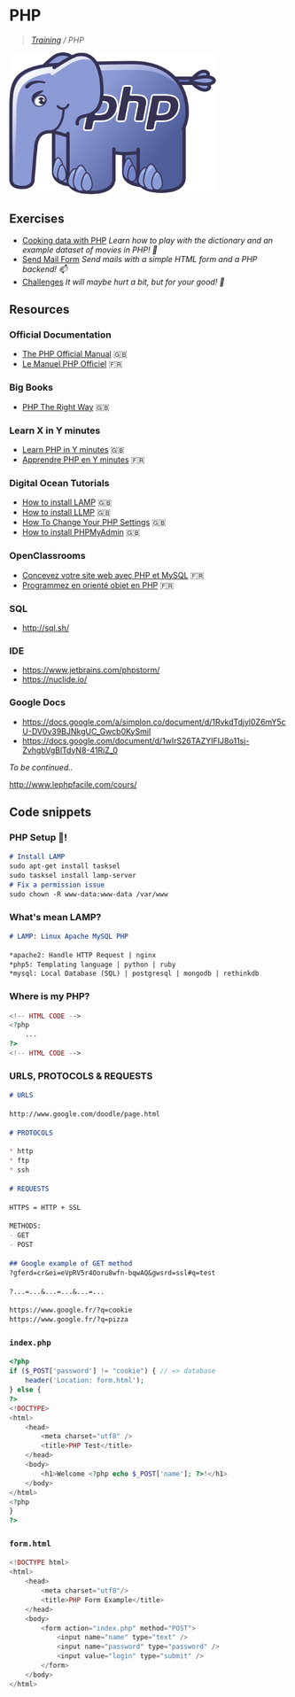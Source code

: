 # PHP
>_[Training](https://github.com/simplonco/training) / PHP_

![PHP](php.png)

## Exercises

* [Cooking data with PHP](https://github.com/simplonco/php-cooking-data) _Learn how to play with the dictionary and an example dataset of movies in PHP! :egg:_
* [Send Mail Form](https://github.com/simplonco/php-send-mail-form) _Send mails with a simple HTML form and a PHP backend! :mailbox:_
* [Challenges](https://github.com/simplonco/php-challenges) _It will maybe hurt a bit, but for your good! :cactus:_

## Resources

### Official Documentation

* [The PHP Official Manual](http://php.net/manual/en/index.php) :uk:
* [Le Manuel PHP Officiel](http://php.net/manual/fr/index.php) :fr:

### Big Books

* [PHP The Right Way](http://www.phptherightway.com/) :uk:

### Learn X in Y minutes

* [Learn PHP in Y minutes](https://learnxinyminutes.com/docs/php/) :uk:
* [Apprendre PHP en Y minutes](https://learnxinyminutes.com/docs/fr-fr/php/) :fr:

### Digital Ocean Tutorials

* [How to install LAMP](https://www.digitalocean.com/community/tutorials/how-to-install-linux-apache-mysql-php-lamp-stack-on-ubuntu-16-04) :uk:
* [How to install LLMP](https://www.digitalocean.com/community/tutorials/how-to-install-the-llmp-stack-linux-lighttpd-mysql-and-php-on-ubuntu-12-04) :uk:
* [How To Change Your PHP Settings](https://www.digitalocean.com/community/tutorials/how-to-change-your-php-settings-on-ubuntu-14-04) :uk:
* [How to install PHPMyAdmin](https://www.digitalocean.com/community/tutorials/how-to-install-and-secure-phpmyadmin-on-ubuntu-16-04) :uk:

### OpenClassrooms

* [Concevez votre site web avec PHP et MySQL](https://openclassrooms.com/courses/concevez-votre-site-web-avec-php-et-mysql) :fr:
* [Programmez en orienté objet en PHP](https://openclassrooms.com/courses/programmez-en-oriente-objet-en-php) :fr:

### SQL

* http://sql.sh/

### IDE

* https://www.jetbrains.com/phpstorm/
* https://nuclide.io/

### Google Docs

* https://docs.google.com/a/simplon.co/document/d/1RvkdTdjyl0Z6mY5cU-DV0y39BJNkgUC_Gwcb0KySmiI
* https://docs.google.com/document/d/1wIrS26TAZYIFIJ8o11sj-ZvhgbVgBlTdyN8-41RiZ_0

_To be continued.._

http://www.lephpfacile.com/cours/


## Code snippets

### PHP Setup :tada:!

```markdown
# Install LAMP
sudo apt-get install tasksel
sudo tasksel install lamp-server
# Fix a permission issue
sudo chown -R www-data:www-data /var/www
```

### What's mean LAMP?

```markdown
# LAMP: Linux Apache MySQL PHP

*apache2: Handle HTTP Request | nginx
*php5: Templating language | python | ruby
*mysql: Local Database (SQL) | postgresql | mongodb | rethinkdb
```

### Where is my PHP?

```php
<!-- HTML CODE -->
<?php
    ...
?>
<!-- HTML CODE -->
```

### URLS, PROTOCOLS & REQUESTS

```markdown
# URLS

http://www.google.com/doodle/page.html

# PROTOCOLS

* http
* ftp
* ssh

# REQUESTS

HTTPS = HTTP + SSL

METHODS:
- GET
- POST

## Google example of GET method
?gferd=cr&ei=eVpRV5r4Ooru8wfn-bqwAQ&gwsrd=ssl#q=test

?...=...&...=...&...=...

https://www.google.fr/?q=cookie
https://www.google.fr/?q=pizza
```

### `index.php`

```php
<?php
if ($_POST['password'] != "cookie") { // => database
    header('Location: form.html');
} else {
?>
<!DOCTYPE>
<html>
    <head>
        <meta charset="utf8" />
        <title>PHP Test</title>
    </head>
    <body>
        <h1>Welcome <?php echo $_POST['name']; ?>!</h1>
    </body>
</html>
<?php
}
?>
```

### `form.html`

```php
<!DOCTYPE html>
<html>
    <head>
        <meta charset="utf8"/>
        <title>PHP Form Example</title>
    </head>
    <body>
        <form action="index.php" method="POST">
            <input name="name" type="text" />
            <input name="password" type="password" />
            <input value="login" type="submit" />
        </form>
    </body>
</html>
```
